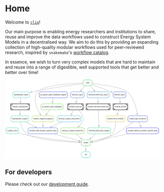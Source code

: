 # Home

Welcome to [`clio`](https://github.com/calliope-project/clio)!

Our main purpose is enabling energy researchers and institutions to share, reuse and improve the data workflows used to construct Energy System Models in a decentralised way.
We aim to do this by providing an expanding collection of high-quality modular workflows used for peer-reviewed research, inspired by `snakemake`'s [workflow catalog](https://snakemake.github.io/snakemake-workflow-catalog/).

In essence, we wish to turn very complex models that are hard to maintain and reuse into a range of digestible, well supported tools that get better and better over time!

![modules](./images/modular.png)

## For developers

Please check out our [development guide](./development_guide/getting_started.md).
